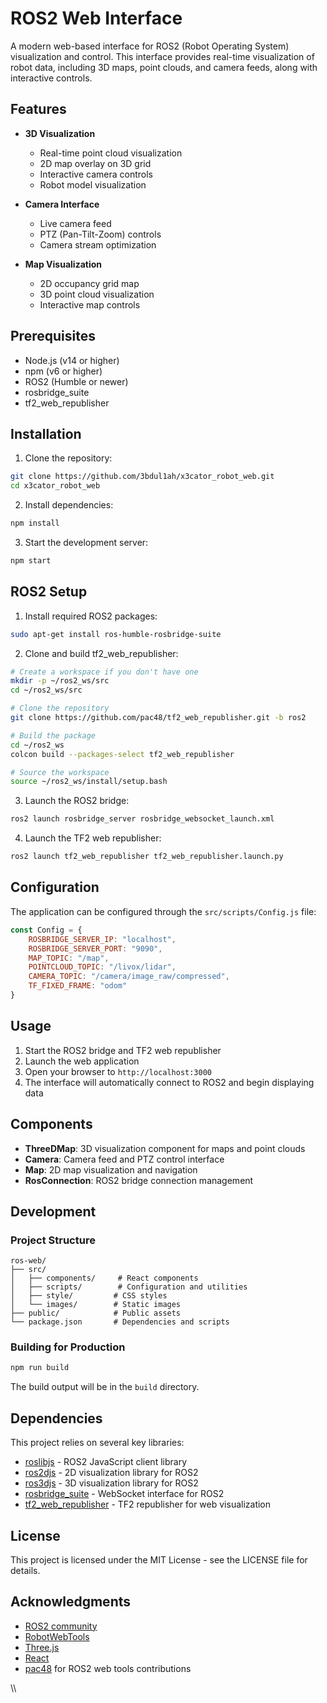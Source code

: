 # ROS2 Web Interface

A modern web-based interface for ROS2 (Robot Operating System) visualization and control. This interface provides real-time visualization of robot data, including 3D maps, point clouds, and camera feeds, along with interactive controls.

## Features

- **3D Visualization**
  - Real-time point cloud visualization
  - 2D map overlay on 3D grid
  - Interactive camera controls
  - Robot model visualization

- **Camera Interface**
  - Live camera feed
  - PTZ (Pan-Tilt-Zoom) controls
  - Camera stream optimization

- **Map Visualization**
  - 2D occupancy grid map
  - 3D point cloud visualization
  - Interactive map controls

## Prerequisites

- Node.js (v14 or higher)
- npm (v6 or higher)
- ROS2 (Humble or newer)
- rosbridge_suite
- tf2_web_republisher

## Installation

1. Clone the repository:
```bash
git clone https://github.com/3bdul1ah/x3cator_robot_web.git
cd x3cator_robot_web
```

2. Install dependencies:
```bash
npm install
```

3. Start the development server:
```bash
npm start
```

## ROS2 Setup

1. Install required ROS2 packages:
```bash
sudo apt-get install ros-humble-rosbridge-suite
```

2. Clone and build tf2_web_republisher:
```bash
# Create a workspace if you don't have one
mkdir -p ~/ros2_ws/src
cd ~/ros2_ws/src

# Clone the repository
git clone https://github.com/pac48/tf2_web_republisher.git -b ros2

# Build the package
cd ~/ros2_ws
colcon build --packages-select tf2_web_republisher

# Source the workspace
source ~/ros2_ws/install/setup.bash
```

3. Launch the ROS2 bridge:
```bash
ros2 launch rosbridge_server rosbridge_websocket_launch.xml
```

4. Launch the TF2 web republisher:
```bash
ros2 launch tf2_web_republisher tf2_web_republisher.launch.py
```

## Configuration

The application can be configured through the `src/scripts/Config.js` file:

```javascript
const Config = {
    ROSBRIDGE_SERVER_IP: "localhost",
    ROSBRIDGE_SERVER_PORT: "9090",
    MAP_TOPIC: "/map",
    POINTCLOUD_TOPIC: "/livox/lidar",
    CAMERA_TOPIC: "/camera/image_raw/compressed",
    TF_FIXED_FRAME: "odom"
}
```

## Usage

1. Start the ROS2 bridge and TF2 web republisher
2. Launch the web application
3. Open your browser to `http://localhost:3000`
4. The interface will automatically connect to ROS2 and begin displaying data

## Components

- **ThreeDMap**: 3D visualization component for maps and point clouds
- **Camera**: Camera feed and PTZ control interface
- **Map**: 2D map visualization and navigation
- **RosConnection**: ROS2 bridge connection management

## Development

### Project Structure
```
ros-web/
├── src/
│   ├── components/     # React components
│   ├── scripts/        # Configuration and utilities
│   ├── style/         # CSS styles
│   └── images/        # Static images
├── public/            # Public assets
└── package.json       # Dependencies and scripts
```

### Building for Production

```bash
npm run build
```

The build output will be in the `build` directory.

## Dependencies

This project relies on several key libraries:

- [roslibjs](https://github.com/pac48/roslibjs) - ROS2 JavaScript client library
- [ros2djs](https://github.com/Neoplanetz/ros2djs-ros2) - 2D visualization library for ROS2
- [ros3djs](https://github.com/RobotWebTools/ros3djs) - 3D visualization library for ROS2
- [rosbridge_suite](https://github.com/RobotWebTools/rosbridge_suite) - WebSocket interface for ROS2
- [tf2_web_republisher](https://github.com/pac48/tf2_web_republisher) - TF2 republisher for web visualization


## License

This project is licensed under the MIT License - see the LICENSE file for details.

## Acknowledgments

- [ROS2 community](https://docs.ros.org/)
- [RobotWebTools](https://github.com/RobotWebTools)
- [Three.js](https://threejs.org/)
- [React](https://reactjs.org/)
- [pac48](https://github.com/pac48) for ROS2 web tools contributions

\\\
